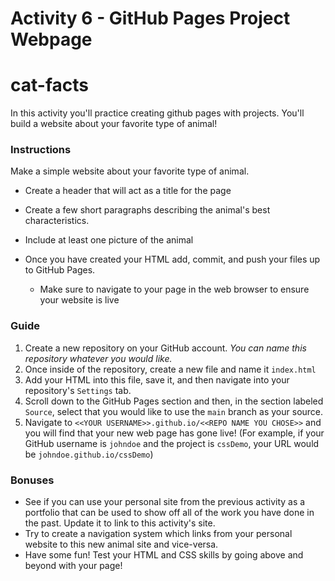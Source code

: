 # Activity 6 - GitHub Pages Project Webpage
# cat-facts

In this activity you'll practice creating github pages with projects. You'll build a website about your favorite type of animal!

### Instructions

Make a simple website about your favorite type of animal.

* Create a header that will act as a title for the page
* Create a few short paragraphs describing the animal's best characteristics. 
* Include at least one picture of the animal

* Once you have created your HTML add, commit, and push your files up to GitHub Pages.
  * Make sure to navigate to your page in the web browser to ensure your website is live

### Guide

1. Create a new repository on your GitHub account. *You can name this repository whatever you would like.*
2. Once inside of the repository, create a new file and name it `index.html`
3. Add your HTML into this file, save it, and then navigate into your repository's `Settings` tab.
4. Scroll down to the GitHub Pages section and then, in the section labeled `Source`, select that you would like to use the `main` branch as your source.
5. Navigate to `<<YOUR USERNAME>>.github.io/<<REPO NAME YOU CHOSE>>` and you will find that your new web page has gone live! (For example, if your GitHub username is `johndoe` and the project is `cssDemo`, your URL would be `johndoe.github.io/cssDemo`) 

### Bonuses

* See if you can use your personal site from the previous activity as a portfolio that can be used to show off all of the work you have done in the past. Update it to link to this activity's site.
* Try to create a navigation system which links from your personal website to this new animal site and vice-versa.
* Have some fun! Test your HTML and CSS skills by going above and beyond with your page!
